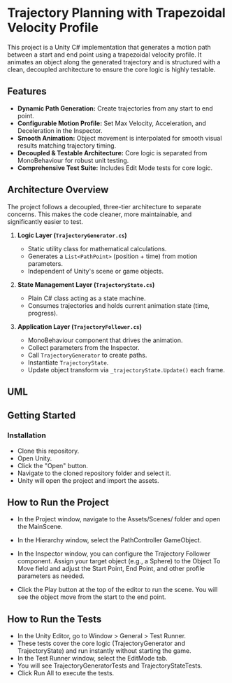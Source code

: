 
# Trajectory Planning with Trapezoidal Velocity Profile
This project is a Unity C# implementation that generates a motion path between a start and end point using a trapezoidal velocity profile. It animates an object along the generated trajectory and is structured with a clean, decoupled architecture to ensure the core logic is highly testable.

## Features
- **Dynamic Path Generation:** Create trajectories from any start to end point.
- **Configurable Motion Profile:** Set Max Velocity, Acceleration, and Deceleration in the Inspector.
- **Smooth Animation:** Object movement is interpolated for smooth visual results matching trajectory timing.
- **Decoupled & Testable Architecture:** Core logic is separated from MonoBehaviour for robust unit testing.
- **Comprehensive Test Suite:** Includes Edit Mode tests for core logic.



## Architecture Overview
The project follows a decoupled, three-tier architecture to separate concerns. This makes the code cleaner, more maintainable, and significantly easier to test.

1. **Logic Layer (`TrajectoryGenerator.cs`)**
   - Static utility class for mathematical calculations.
   - Generates a `List<PathPoint>` (position + time) from motion parameters.
   - Independent of Unity's scene or game objects.

2. **State Management Layer (`TrajectoryState.cs`)**
   - Plain C# class acting as a state machine.
   - Consumes trajectories and holds current animation state (time, progress).

3. **Application Layer (`TrajectoryFollower.cs`)**
   - MonoBehaviour component that drives the animation.
   - Collect parameters from the Inspector.
   - Call `TrajectoryGenerator` to create paths.
   - Instantiate `TrajectoryState`.
   - Update object transform via `_trajectoryState.Update()` each frame.

## UML

## Getting Started

### Installation
- Clone this repository.
- Open Unity.
- Click the "Open" button.
- Navigate to the cloned repository folder and select it.
- Unity will open the project and import the assets.

## How to Run the Project
- In the Project window, navigate to the Assets/Scenes/ folder and open the MainScene.

- In the Hierarchy window, select the PathController GameObject.

- In the Inspector window, you can configure the Trajectory Follower component. Assign your target object (e.g., a Sphere) to the Object To Move field and adjust the Start Point, End Point, and other profile parameters as needed.

- Click the Play button at the top of the editor to run the scene. You will see the object move from the start to the end point.

## How to Run the Tests

- In the Unity Editor, go to Window > General > Test Runner.
- These tests cover the core logic (TrajectoryGenerator and TrajectoryState) and run instantly without starting the game.
- In the Test Runner window, select the EditMode tab.
- You will see TrajectoryGeneratorTests and TrajectoryStateTests.
- Click Run All to execute the tests.
